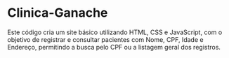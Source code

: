 # Clinica-Ganache
Este código cria um site básico utilizando HTML, CSS e JavaScript, com o objetivo de registrar e consultar pacientes com Nome, CPF, Idade e Endereço, permitindo a busca pelo CPF ou a listagem geral dos registros.
